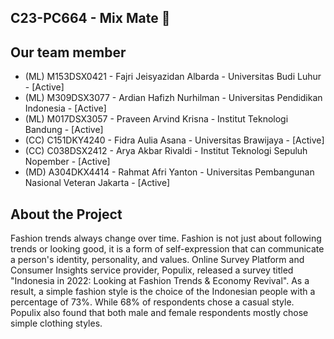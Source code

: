 ## C23-PC664 - Mix Mate 👋

## Our team member
<ul>
<li>
(ML) M153DSX0421 - Fajri Jeisyazidan Albarda - Universitas Budi Luhur - [Active]
  <li>
(ML) M309DSX3077 - Ardian Hafizh Nurhilman - Universitas Pendidikan Indonesia - [Active]
    <li>
(ML) M017DSX3057 - Praveen Arvind Krisna - Institut Teknologi Bandung - [Active]
      <li>
(CC) C151DKY4240 - Fidra Aulia Asana - Universitas Brawijaya - [Active]
        <li>
(CC) C038DSX2412 - Arya Akbar Rivaldi - Institut Teknologi Sepuluh Nopember -  [Active]
          <li>
(MD) A304DKX4414 - Rahmat Afri Yanton - Universitas Pembangunan Nasional Veteran Jakarta - [Active]
   </ul>
            
## About the Project
            
<p> Fashion trends always change over time. Fashion is not just about following trends or looking good, it is a form of self-expression that can communicate a person's identity, personality, and values. Online Survey Platform and Consumer Insights service provider, Populix, released a survey titled "Indonesia in 2022: Looking at Fashion Trends & Economy Revival". As a result, a simple fashion style is the choice of the Indonesian people with a percentage of 73%. While 68% of respondents chose a casual style. Populix also found that both male and female respondents mostly chose simple clothing styles. 
</p>


         
